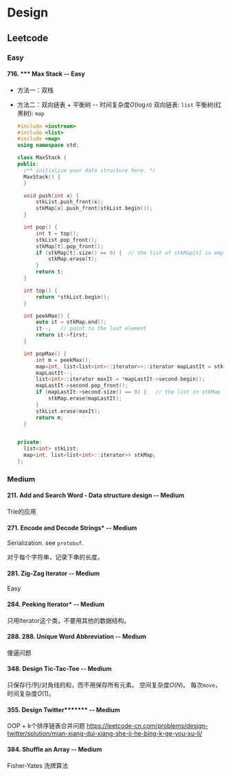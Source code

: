# Design

## Leetcode

### Easy

#### 716. *** Max Stack -- Easy  

* 方法一：双栈

* 方法二：双向链表 + 平衡树 -- 时间复杂度$O(\log n)$
  双向链表:  `list`
  平衡树(红黑树):  ` map `

  ```c++
  #include <iostream>
  #include <list>
  #include <map>
  using namespace std;
  
  class MaxStack {
  public:
  	/** initialize your data structure here. */
  	MaxStack() {
  	}
  
  	void push(int x) {
  		stkList.push_front(x);
  		stkMap[x].push_front(stkList.begin());
  	}
  
  	int pop() {
  		int t = top();
  		stkList.pop_front();
  		stkMap[t].pop_front();
  		if (stkMap[t].size() == 0) {  // the list of stkMap[t] is empty and shoud be erased
  			stkMap.erase(t);
  		}
  		return t;
  	}
  
  	int top() {
  		return *stkList.begin();
  	}
  
  	int peekMax() {
  		auto it = stkMap.end();
  		it--;   // point to the last element
  		return it->first;
  	}
  
  	int popMax() {
  		int m = peekMax();
  		map<int, list<list<int>::iterator>>::iterator mapLastIt = stkMap.end();
  		mapLastIt--;
  		list<int>::iterator maxIt = *mapLastIt->second.begin();
  		mapLastIt->second.pop_front();
  		if (mapLastIt->second.size() == 0) {   // the list in stkMap is empty and shoud be erased
  			stkMap.erase(mapLastIt);
  		}
  		stkList.erase(maxIt);
  		return m;
  	}
  
  
  private:
  	list<int> stkList;
  	map<int, list<list<int>::iterator>> stkMap;
  };
  
  ```
  
  
### Medium

#### 211. Add and Search Word - Data structure design -- Medium
Trie的应用 

#### 271. Encode and Decode Strings* -- Medium
Serialization.
see `protobuf`.

对于每个字符串，记录下串的长度。

#### 281. Zig-Zag Iterator -- Medium
Easy

#### 284. Peeking Iterator* -- Medium
只用Iterator这个类，不要用其他的数据结构。

#### 288. 288. Unique Word Abbreviation -- Medium
傻逼问题

#### 348. Design Tic-Tac-Toe -- Medium
只保存行/列/对角线的和，而不用保存所有元素。
空间复杂度$O(N)$。
每次`move`， 时间复杂度$O(1)$。

#### 355. Design Twitter******* -- Medium
OOP + k个排序链表合并问题
https://leetcode-cn.com/problems/design-twitter/solution/mian-xiang-dui-xiang-she-ji-he-bing-k-ge-you-xu-li/


#### 384. Shuffle an Array -- Medium
Fisher-Yates 洗牌算法 